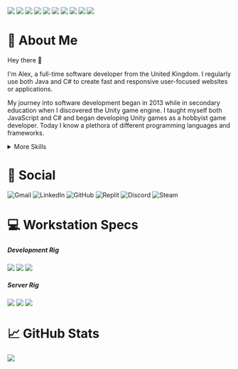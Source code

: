 <!-- TODO: add 6250x2084 header image here -->

![](https://img.shields.io/badge/Java-ED8B00?style=for-the-badge&logo=java&logoColor=white) <!-- java -->
![](https://img.shields.io/badge/C%23-239120?style=for-the-badge&logo=c-sharp&logoColor=white) <!-- csharp -->
![](https://img.shields.io/badge/.NET-5C2D91?style=for-the-badge&logo=.net&logoColor=white) <!-- dotnet -->
![](https://img.shields.io/badge/Python-3776AB?style=for-the-badge&logo=python&logoColor=white) <!-- python -->
![](https://img.shields.io/badge/JavaScript-F7DF1E?style=for-the-badge&logo=javascript&logoColor=black) <!-- javascript -->
![](https://img.shields.io/badge/C%2B%2B-00599C?style=for-the-badge&logo=c%2B%2B&logoColor=white) <!-- cpp -->
![](https://img.shields.io/badge/Lua-2C2D72?style=for-the-badge&logo=lua&logoColor=white) <!-- lua -->
![](https://img.shields.io/badge/MS_SQL-CC2927?style=for-the-badge&logo=microsoft-sql-server&logoColor=white) <!-- MSSQL -->
![](https://img.shields.io/badge/Linux-FCC624?style=for-the-badge&logo=linux&logoColor=black) <!-- linux -->
![](https://img.shields.io/badge/Windows-0078D6?style=for-the-badge&logo=windows&logoColor=white) <!-- windows -->

# :loudspeaker: About Me

Hey there :wave:

I'm Alex, a full-time software developer from the United Kingdom. I regularly use both Java and C# to create fast and responsive user-focused websites or applications.

My journey into software development began in 2013 while in secondary education when I discovered the Unity game engine. I taught myself both JavaScript and C# and began developing Unity games as a hobbyist game developer. Today I know a plethora of different programming languages and frameworks.

<details>
<summary>More Skills</summary>
<br>

<!-- web development -->
![](https://img.shields.io/badge/HTML5-E34F26?style=flat&logo=html5&logoColor=white) <!-- html5 -->
![](https://img.shields.io/badge/CSS3-1572B6?style=flat&logo=css3&logoColor=white) <!-- css3 -->
![](https://img.shields.io/badge/PHP-777BB4?style=flat&logo=php&logoColor=white) <!-- php -->
![](https://img.shields.io/badge/React-20232A?style=flat&logo=react&logoColor=61DAFB) <!-- react -->
![](https://img.shields.io/badge/Angular-DD0031?style=flat&logo=angular&logoColor=white) <!-- angular -->
![](https://img.shields.io/badge/Bootstrap-563D7C?style=flat&logo=bootstrap&logoColor=white) <!-- bootstrap -->
![](https://img.shields.io/badge/jQuery-0769AD?style=flat&logo=jquery&logoColor=white) <!-- jquery -->
![](https://img.shields.io/badge/AWS-232F3E?style=flat&logo=amazon-aws&logoColor=white) <!-- AWS -->
<br>

<!-- ide -->
![](https://img.shields.io/badge/Visual_Studio-5C2D91?style=flat&logo=visual%20studio&logoColor=white) <!-- vs -->
![](https://img.shields.io/badge/Visual_Studio_Code-0078D4?style=flat&logo=visual%20studio%20code&logoColor=white) <!-- vscode -->
![](https://img.shields.io/badge/Eclipse-2C2255?style=flat&logo=eclipse&logoColor=white) <!-- eclipse -->
![](https://img.shields.io/badge/Atom-66595C?style=flat&logo=Atom&logoColor=white) <!-- atom -->
![](https://img.shields.io/badge/Notepad++-90E59A.svg?style=flat&logo=notepad%2B%2B&logoColor=black) <!-- notepad pp -->
![](https://img.shields.io/badge/Arduino_IDE-00979D?style=flat&logo=arduino&logoColor=white) <!-- arduino -->
![](https://img.shields.io/badge/PyCharm-000000.svg?&style=flat&logo=PyCharm&logoColor=white) <!-- pycharm -->
![](https://img.shields.io/badge/VIM-%2311AB00.svg?&style=flat&logo=vim&logoColor=white) <!-- vim -->
<br>

<!-- operating systems -->
![](https://img.shields.io/badge/Arch_Linux-1793D1?style=flat&logo=arch-linux&logoColor=white) <!-- arch -->
![](https://img.shields.io/badge/Ubuntu-E95420?style=flat&logo=ubuntu&logoColor=white) <!-- ubuntu -->
![](https://img.shields.io/badge/Raspberry%20Pi-A22846?style=flat&logo=Raspberry%20Pi&logoColor=white) <!-- rpi -->
![](https://img.shields.io/badge/Arduino-00979D?style=flat&logo=Arduino&logoColor=white) <!-- arduino -->
<br>

<!-- game development -->
![](https://img.shields.io/badge/Unity-000000?style=flat&logo=unity&logoColor=white) <!-- unity -->
![](https://img.shields.io/badge/Audacity-0000CC?style=flat&logo=audacity&logoColor=white) <!-- audacity -->
![](https://img.shields.io/badge/Photoshop-31A8FF?style=flat&logo=Adobe%20Photoshop&logoColor=black) <!-- photoshop -->
![](https://img.shields.io/badge/blender-%23F5792A.svg?style=flat&logo=blender&logoColor=white) <!-- blender -->
<br>

<!-- misc -->
![](https://img.shields.io/badge/GIT-E44C30?style=flat&logo=git&logoColor=white) <!-- git -->
![](https://img.shields.io/badge/GNU%20Bash-4EAA25?style=flat&logo=GNU%20Bash&logoColor=white) <!-- bash -->
![](https://img.shields.io/badge/tmux-1BB91F?style=flat&logo=tmux&logoColor=white) <!-- tmux -->
![](https://img.shields.io/badge/Excel-217346?style=flat&logo=microsoft-excel&logoColor=white) <!-- excel -->
![](https://img.shields.io/badge/Word-2B579A?style=flat&logo=microsoft-word&logoColor=white) <!-- word -->
![](https://img.shields.io/badge/SharePoint-0078D4?style=flat&logo=microsoft-sharepoint&logoColor=white) <!-- sharepoint -->
![](https://img.shields.io/badge/Office-D83B01?style=flat&logo=microsoft-office&logoColor=white) <!-- office -->
![](https://img.shields.io/badge/Google%20Sheets-34A853?style=flat&logo=google-sheets&logoColor=white) <!-- google sheets -->

</details>

# :pushpin: Social
![Gmail](https://img.shields.io/badge/Gmail-D14836?style=for-the-badge&logo=gmail&logoColor=white) <!-- gmail -->
![LinkedIn](https://img.shields.io/badge/LinkedIn-0077B5?style=for-the-badge&logo=linkedin&logoColor=white) <!-- linked in -->
![GitHub](https://img.shields.io/badge/GitHub-000000?style=for-the-badge&logo=github&logoColor=white) <!-- github -->
![Replit](https://img.shields.io/badge/replit-667881?style=for-the-badge&logo=replit&logoColor=white) <!-- replit -->
![Discord](https://img.shields.io/badge/Discord-7289DA?style=for-the-badge&logo=discord&logoColor=white) <!-- discord -->
![Steam](https://img.shields.io/badge/Steam-000000?style=for-the-badge&logo=steam&logoColor=white) <!-- steam -->

# :computer: Workstation Specs
##### Development Rig
![](https://img.shields.io/badge/Windows_11-0078D6?style=for-the-badge&logo=windows&logoColor=white) <!-- windows 11 -->
![](https://img.shields.io/badge/RYZEN_5_3600-ED1C24?style=for-the-badge&logo=amd&logoColor=white) <!-- cpu -->
![](https://img.shields.io/badge/RTX2060S-76B900?style=for-the-badge&logo=nvidia&logoColor=white) <!-- gpu -->
<br>
##### Server Rig
![](https://img.shields.io/badge/Arch_Linux-1793D1?style=for-the-badge&logo=arch-linux&logoColor=white) <!-- arch linux -->
![](https://img.shields.io/badge/RYZEN_9_5900X-ED1C24?style=for-the-badge&logo=amd&logoColor=white) <!-- cpu -->
![](https://img.shields.io/badge/RTX2080-76B900?style=for-the-badge&logo=nvidia&logoColor=white) <!-- gpu -->

# :chart_with_upwards_trend: GitHub Stats
![](https://github-readme-stats.vercel.app/api/top-langs/?username=alexjthomson1882&theme=blue-green)
